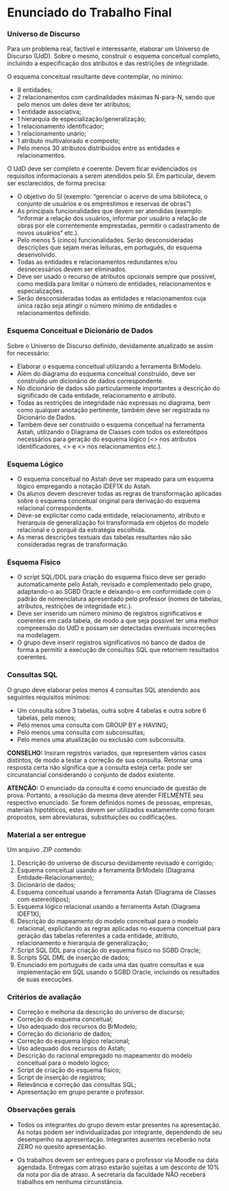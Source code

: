 # Enunciado do Trabalho Final

### Universo de Discurso
Para um problema real, factível e interessante, elaborar um Universo de Discurso (UdD). Sobre o mesmo, construir o esquema conceitual completo, incluindo a especificação dos atributos e das restrições de integridade.

O esquema conceitual resultante deve contemplar, no mínimo:
- 8 entidades;
- 2 relacionamentos com cardinalidades máximas N-para-N, sendo que pelo menos um deles deve ter
atributos;
- 1 entidade associativa;
- 1 hierarquia de especialização/generalização;
- 1 relacionamento identificador;
- 1 relacionamento unário;
- 1 atributo multivalorado e composto;
- Pelo menos 30 atributos distribuídos entre as entidades e relacionamentos.

O UdD deve ser completo e coerente. Devem ficar evidenciados os requisitos informacionais a serem atendidos pelo SI. Em particular, devem ser esclarecidos, de forma precisa:
- O objetivo do SI (exemplo: “gerenciar o acervo de uma biblioteca, o conjunto de usuários e os empréstimos e reservas de obras”)
- As principais funcionalidades que devem ser atendidas (exemplo: “informar a relação dos usuários, informar por usuário a relação de obras por ele correntemente emprestadas, permitir o cadastramento de novos usuários” etc.).
- Pelo menos 5 (cinco) funcionalidades. Serão desconsideradas descrições que sejam meras leituras, em português, do esquema desenvolvido.
- Todas as entidades e relacionamentos redundantes e/ou desnecessários devem ser eliminados. 
- Deve ser usado o recurso de atributos opcionais sempre que possível, como medida para limitar o número de entidades, relacionamentos e especializações. 
- Serão desconsideradas todas as entidades e relacionamentos cuja única razão
seja atingir o número mínimo de entidades e relacionamentos definido.

### Esquema Conceitual e Dicionário de Dados
Sobre o Universo de Discurso definido, devidamente atualizado se assim for necessário: 
- Elaborar o esquema conceitual utilizando a ferramenta BrModelo.
- Além do diagrama do esquema conceitual construído, deve ser construído um dicionário de dados correspondente.
- No dicionário de dados são particularmente importantes a descrição do significado de cada entidade, relacionamento e atributo. 
- Todas as restrições de integridade não expressas no diagrama, bem como qualquer
anotação pertinente, também deve ser registrada no Dicionário de Dados.
- Também deve ser construído o esquema conceitual na ferramenta Astah, utilizando o Diagrama de Classes com todos os estereótipos necessários para geração do esquema lógico (<<pk>> nos atributos identificadores, <<indentifying>> e <<non-identifying>> nos relacionamentos etc.).

### Esquema Lógico
- O esquema conceitual no Astah deve ser mapeado para um esquema lógico empregando a notação IDEF1X do Astah.
- Os alunos devem descrever todas as regras de transformação aplicadas sobre o esquema conceitual original para derivação do esquema relacional correspondente.
- Deve-se explicitar como cada entidade, relacionamento, atributo e hierarquia de generalização foi transformada em objetos do modelo relacional e o porquê da estratégia escolhida.
- As meras descrições textuais das tabelas resultantes não são consideradas regras de transformação.

### Esquema Físico
- O script SQL/DDL para criação do esquema físico deve ser gerado automaticamente pelo Astah, revisado e complementado pelo grupo, adaptando-o ao SGBD Oracle e deixando-o em conformidade com o padrão de nomenclatura apresentado pelo professor (nomes de tabelas, atributos, restrições de integridade etc.).
- Deve ser inserido um número mínimo de registros significativos e coerentes em cada tabela, de modo a que seja possível ter uma melhor compreensão do UdD e possam ser detectadas eventuais incorreções na modelagem.
- O grupo deve inserir registros significativos no banco de dados de forma a permitir a execução de consultas SQL que retornem resultados coerentes.

### Consultas SQL
O grupo deve elaborar pelos menos 4 consultas SQL atendendo aos seguintes requisitos mínimos:
- Um consulta sobre 3 tabelas, outra sobre 4 tabelas e outra sobre 6 tabelas, pelo menos;
- Pelo menos uma consulta com GROUP BY e HAVING;
- Pelo menos uma consulta com subconsultas;
- Pelo menos uma atualização ou exclusão com subconsulta.

**CONSELHO:** Insiram registros variados, que representem vários casos distintos, de modo a testar a correção de sua consulta. Retornar uma resposta certa não significa que a consulta esteja certa: pode ser circunstancial considerando o conjunto de dados existente.

**ATENÇÃO:** O enunciado da consulta é como enunciado de questão de prova. Portanto, a resolução da mesma deve atender FIELMENTE seu respectivo enunciado. Se forem definidos nomes de pessoas, empresas, materiais hipotéticos, estes devem ser utilizados exatamente como foram propostos, sem abreviaturas, substituições ou
codificações.

### Material a ser entregue
Um arquivo .ZIP contendo:
1. Descrição do universo de discurso devidamente revisado e corrigido;
2. Esquema conceitual usando a ferramenta BrModelo (Diagrama Entidade-Relacionamento);
3. Dicionário de dados;
4. Esquema conceitual usando a ferramenta Astah (Diagrama de Classes com estereótipos);
5. Esquema lógico relacional usando a ferramenta Astah (Diagrama IDEF1X);
6. Descrição do mapeamento do modelo conceitual para o modelo relacional, explicitando as regras aplicadas no esquema conceitual para geração das tabelas referentes a cada entidade, atributo, relacionamento e hierarquia de generalização;
7. Script SQL DDL para criação do esquema físico no SGBD Oracle;
8. Scripts SQL DML de inserção de dados;
9. Enunciado em português de cada uma das quatro consultas e sua implementação em SQL usando o SGBD Oracle, incluindo os resultados de suas execuções.

### Critérios de avaliação
- Correção e melhoria da descrição do universo de discurso;
- Correção do esquema conceitual;
- Uso adequado dos recursos do BrModelo;
- Correção do dicionário de dados;
- Correção do esquema lógico relacional;
- Uso adequado dos recursos do Astah;
- Descrição do racional empregado no mapeamento do modelo conceitual para o modelo lógico;
- Script de criação do esquema físico;
- Script de inserção de registros;
- Relevância e correção das consultas SQL;
- Apresentação em grupo perante o professor.

### Observações gerais
- Todos os integrantes do grupo devem estar presentes na apresentação. As notas podem ser individualizadas por integrante, dependendo de seu desempenho na apresentação. Integrantes ausentes receberão nota ZERO no quesito apresentação.

- Os trabalhos devem ser entregues para o professor via Moodle na data agendada. Entregas com atraso estarão sujeitas a um desconto de 10% da nota por dia de atraso. A secretaria da faculdade NÃO receberá trabalhos em nenhuma circunstância.

